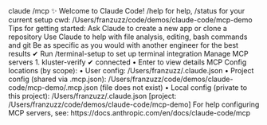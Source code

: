 <div id="termynal" data-termynal>
  <span data-ty="input">claude /mcp</span>
  <span data-ty></span>
  <span data-ty>✨ Welcome to Claude Code!</span>
  <span data-ty>/help for help, /status for your current setup</span>
  <span data-ty>cwd: /Users/franzuzz/code/demos/claude-code/mcp-demo</span>
  <span data-ty></span>
  <span data-ty>Tips for getting started:</span>
  <span data-ty>Ask Claude to create a new app or clone a repository</span>
  <span data-ty>Use Claude to help with file analysis, editing, bash commands and git</span>
  <span data-ty>Be as specific as you would with another engineer for the best results</span>
  <span data-ty>✔ Run /terminal-setup to set up terminal integration</span>
  <span data-ty></span>
  <span data-ty>Manage MCP servers</span>
  <span data-ty>  1. kluster-verify ✔ connected • Enter to view details</span>
  <span data-ty></span>
  <span data-ty>MCP Config locations (by scope):</span>
  <span data-ty> • User config: /Users/franzuzz/.claude.json</span>
  <span data-ty> • Project config (shared via .mcp.json):</span>
  <span data-ty>   /Users/franzuzz/code/demos/claude-code/mcp-demo/.mcp.json (file does not exist)</span>
  <span data-ty> • Local config (private to this project):</span>
  <span data-ty>   /Users/franzuzz/.claude.json [project: /Users/franzuzz/code/demos/claude-code/mcp-demo]</span>
  <span data-ty></span>
  <span data-ty>For help configuring MCP servers, see:</span>
  <span data-ty>https://docs.anthropic.com/en/docs/claude-code/mcp</span>
</div>